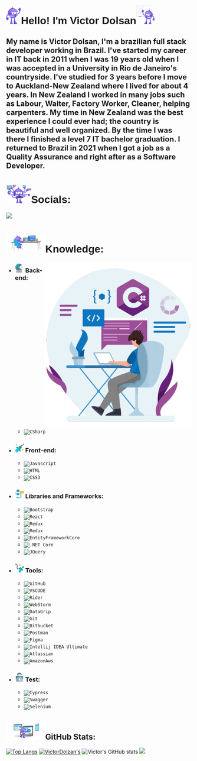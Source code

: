 # <h1 style="font-family: 'Tomorrow', sans-serif;"><img src="./img/dotnet-bot.svg" height="50px"/>Hello! I'm Victor Dolsan<img src="./img/dotnet-bot_presenting.svg" height="50px"></h1>
<h2 style="font-size: 20px">My name is Victor Dolsan, I'm a brazilian full stack developer working in Brazil.
I've started my career in IT back in 2011 when I was 19 years old when I was accepted in a University in Rio de Janeiro's countryside. I've studied for 3 years before I move to Auckland-New Zealand where I lived for about 4 years.
In New Zealand I worked in many jobs such as Labour, Waiter, Factory Worker, Cleaner, helping carpenters. My time in New Zealand was the best experience I could ever had; the country is beautiful and well organized. By the time I was there I finished a level 7 IT bachelor graduation.
I returned to Brazil in 2021 when I got a job as a Quality Assurance and right after as a Software Developer.</h2>

## <h1 style="font-family: 'Tomorrow', sans-serif;"><img src="./img/dotnet-bot_iot.svg" height="50px">Socials:</h1>
<a href="https://www.linkedin.com/in/victor-dolsan-56896094/" alt="Linkedin">
    <img height=30 src="https://img.shields.io/badge/-Linkedin-0179b6?style=flat&logo=Linkedin&logoColor=white&link=https://www.linkedin.com/in/karen-abib/" />
  </a>


## <h1 style="font-family: 'Tomorrow', sans-serif;"><img src="./img/free-code-editor-tools-bot-desk.svg" height="50px"/>Knowledge:</h1> 

[//]: # (<img src = "./img/computador.svg" align = "right" width= "400px">)
<!-- <img src = "./img/Programmer doing programming.webp" align = "right" width= "400px">-->
<!--<img src = "./img/C-Development.webp" align = "right" width= "400px">-->
<img src = "./img/CSharpProgrammer.png" align = "right" width= "400px">


- ### <b><img src="./img/astronaut-suit-helmet-with-glass-protection.png"/> Back-end: </b>
    - <code><img height="25" src="https://img.shields.io/badge/CSharp-blue?style=flat&logo=CSharp&logoColor=white" alt="CSharp"/></code>

[//]: # (    - <code><img height="25" src="https://img.shields.io/badge/PHP-7B68EE?style=flat&logo=PHP&logoColor=white" alt="CSharp"/></code>)

- ### <b><img src="./img/space-explorer-astronaut-with-cable-attached.png"/> Front-end: </b>
    - <code><img height="25" src="https://img.shields.io/badge/Javascript-F7Fd1E?style=flat&logo=Javascript&logoColor=black" alt="Javascript"/></code>
    - <code><img height="25" src="https://img.shields.io/badge/HTML-DD4B25?style=flat&logo=html5&logoColor=FFF" alt="HTML"/></code>
    - <code><img height="25" src="https://img.shields.io/badge/CSS3-264DE4?style=flat&logo=css3&logoColor=FFF" alt="CSS3"/></code>
- ### <b><img src="./img/astronaut-hoisting-flag-on-moon.png"/> Libraries and Frameworks: </b>    
  - <code><img height="25" src="https://img.shields.io/badge/Bootstrap-fff?style=flat&logo=Bootstrap" alt="Bootstrap"/></code>
  -   <code><img height="25" src="https://img.shields.io/badge/React-000000?style=flat&logo=React" alt="React"/></code>
  -   <code><img height="25" src="https://img.shields.io/badge/Redux-000000?style=flat&logo=Redux&logoColor=500045" alt="Redux"/></code>
  -   <code><img height="25" src="https://img.shields.io/badge/TypeScript-da4dc7?style=flat&logo=Typescript&logoColor=white" alt="Redux"/></code>
  -   <code><img height="25" src="https://img.shields.io/badge/Entity Framework Core-0071ba?style=flat&logo=dotnet" alt="EntityFrameworkCore"/></code>
  -   <code><img height="25" src="https://img.shields.io/badge/.NET Core-0071ba?style=flat&logo=dotnet" alt=".NET Core"/></code>
  -   <code><img height="25" src="https://img.shields.io/badge/Jquery-fe7042?style=flat&logo=jquery" alt="JQuery"/></code>
  
- ### <b><img src="./img/astronaut-on-space-exploration-down.png"/> Tools: </b>
    - <code><img height="25" src="https://img.shields.io/badge/GitHub-e1e2e3?style=flat&logo=GitHub&logoColor=000000" alt="GitHub"/></code>
    - <code><img height="25" src="https://img.shields.io/badge/VSCode-0384fc?style=flat&logo=VisualStudioCode&logoColor=FFF" alt="VSCODE"/></code>
    - <code><img height="25" src="https://img.shields.io/badge/Rider-ed8127?style=flat&logo=Rider&logoColor=000000" alt="Rider"/></code>
    - <code><img height="25" src="https://img.shields.io/badge/WebStorm-00cdd7?style=flat&logo=WebStorm&logoColor=000000" alt="WebStorm"/></code>
    - <code><img height="25" src="https://img.shields.io/badge/DataGrip-d37ada?style=flat&logo=DataGrip&logoColor=000000" alt="DataGrip"/></code>
    - <code><img height="25" src="https://img.shields.io/badge/Git-e1e2e3?style=flat&logo=Git" alt="Git"/></code>
    - <code><img height="25" src="https://img.shields.io/badge/-Bitbucket-0265ff?style=flat&logo=Bitbucket&logoColor=a2c5f9" alt="Bitbucket"/></code>
    - <code><img height="25" src="https://img.shields.io/badge/-Postman-e1e2e3?style=flat&logo=Postman" alt="Postman"/></code>
    - <code><img height="25" src="https://img.shields.io/badge/Figma-000000?style=flat&logo=figma" alt="Figma"/></code>
    - <code><img height="25" src="https://img.shields.io/badge/-Intellij IDEA Ultimate-fe265c?style=flat&logo=IntellijIDEA&logoColor=black" alt="Intellij IDEA Ultimate"/></code>
    - <code><img height="25" src="https://img.shields.io/badge/-Atlassian-0265ff?style=flat&logo=Atlassian&logoColor=a2c5f9" alt="Atlassian"/></code>
    - <code><img height="25" src="https://img.shields.io/badge/-AWS-232f3e?style=flat&logo=Amazon&logoColor=a2c5f9" alt="AmazonAws"/></code>

 - ### <b><img src="./img/astronaut-with-full-life-support-suit-for-space.png"/> Test: </b>
    - <code><img height="25" src="https://img.shields.io/badge/Cypress-646466?style=flat&logo=Cypress" alt="Cypress"/></code>
    - <code><img height="25" src="https://img.shields.io/badge/Swagger-black?style=flat&logo=Swagger" alt="Swagger"/></code>   
    - <code><img height="25" src="https://img.shields.io/badge/Selenium-93c843?style=flat&logo=Selenium&logoColor=ffffff" alt="Selenium"/></code>   


## <b><img src="./img/native-mobile-apps-cs-bot-platforms.svg" height="50px">GitHub Stats:</b>
[![Top Langs](https://github-readme-stats.vercel.app/api/top-langs/?username=VictorDolzan&theme=prussian&layout=pie)](https://github.com/anuraghazra/github-readme-stats)
[![VictorDolzan's](http://github-profile-summary-cards.vercel.app/api/cards/repos-per-language?username=VictorDolzan&theme=prussian&layout=pie)](https://github.com/vn7n24fzkq/github-profile-summary-cards)
![Victor's GitHub stats](https://github-readme-stats.vercel.app/api?username=VictorDolzan&show_icons=true&theme=prussian)
<image width="880em" src="https://github-profile-summary-cards.vercel.app/api/cards/profile-details?username=VictorDolzan&theme=prussian">

<link rel="preconnect" href="https://fonts.googleapis.com">
<link rel="preconnect" href="https://fonts.gstatic.com" crossorigin>
<link href="https://fonts.googleapis.com/css2?family=Tomorrow:ital,wght@0,400;0,500;1,300&display=swap" rel="stylesheet">
